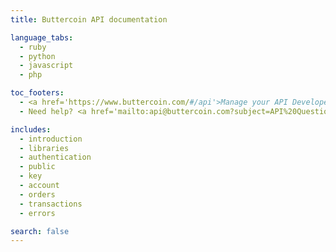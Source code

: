 ```yaml
---
title: Buttercoin API documentation

language_tabs:
  - ruby
  - python
  - javascript
  - php

toc_footers:
  - <a href='https://www.buttercoin.com/#/api'>Manage your API Developer Keys</a>
  - Need help? <a href='mailto:api@buttercoin.com?subject=API%20Question'>Email Us</a>

includes:
  - introduction
  - libraries
  - authentication
  - public
  - key
  - account
  - orders
  - transactions
  - errors

search: false
---
```



